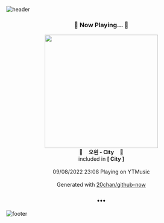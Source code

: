 ![header](https://capsule-render.vercel.app/api?type=wave&height=170&section=header&text=Hi.%20I'm%20SHIFT&fontColor=090707&fontAlignX=45&fontAlignY=65&fontSize=100)

<h3 align="center">🎵 Now Playing... 🎵</h3>
<p align="center">
  <a href="https://music.youtube.com/watch?v=yCttNrxpWj4">
    <img width="300" src="https://lh3.googleusercontent.com/ofxzoj3cRHFg7G8MUVoHn1FFigsgyNTuBXhwO07ne8lh8dcxfDRXfI33EFA3FM4eZSdLaUrxGqaVhQr2">
  </a>
  <br>
  🎵&nbsp&nbsp&nbsp <b>오왼 - City</b> &nbsp&nbsp&nbsp🎵
  <br>
  included in <b>[ City ]</b>
  
  <br />
  <br />
  09/08/2022 23:08 Playing on YTMusic
  <br />
  <br />
  Generated with <a href="https://github.com/20chan/github-now">20chan/github-now</a>
</p>

<h3 align="center">•••</h3>

![footer](https://capsule-render.vercel.app/api?type=wave&height=150&section=footer)
